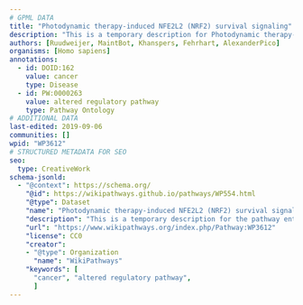 ```yaml
---
# GPML DATA
title: "Photodynamic therapy-induced NFE2L2 (NRF2) survival signaling"
description: "This is a temporary description for Photodynamic therapy-induced NFE2L2 (NRF2) survival signaling"
authors: [Ruudweijer, MaintBot, Khanspers, Fehrhart, AlexanderPico]
organisms: [Homo sapiens]
annotations:
  - id: DOID:162
    value: cancer
    type: Disease
  - id: PW:0000263
    value: altered regulatory pathway
    type: Pathway Ontology
# ADDITIONAL DATA
last-edited: 2019-09-06
communities: []
wpid: "WP3612"
# STRUCTURED METADATA FOR SEO
seo:
  type: CreativeWork
schema-jsonld:
  - "@context": https://schema.org/
    "@id": https://wikipathways.github.io/pathways/WP554.html
    "@type": Dataset
    "name": "Photodynamic therapy-induced NFE2L2 (NRF2) survival signaling"
    "description": "This is a temporary description for the pathway entitled: Photodynamic therapy-induced NFE2L2 (NRF2) survival signaling"
    "url": "https://www.wikipathways.org/index.php/Pathway:WP3612"
    "license": CC0
    "creator":
    - "@type": Organization
      "name": "WikiPathways"
    "keywords": [
      "cancer", "altered regulatory pathway",
      ]
---
```

